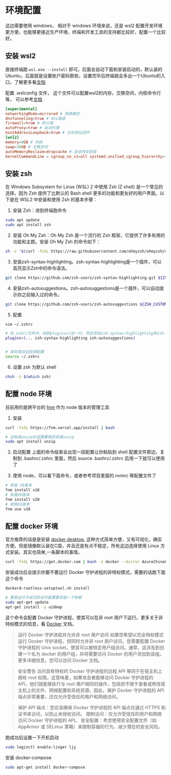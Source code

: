 # 环境配置

这边需要使用 windows， 相对于 windows 环境来说，还是 wsl2 配置开发环境更方便，也能够更接近生产环境，终端和开发工具的支持都比较好，配置一个比较好。

## 安装 wsl2

直接终端跑 `wsl.exe --install` 即可。后面会自动下载和安装启动的，默认装的Ubuntu，后面就是设置账户密码那些，设置完毕后终端就会多出一个Ubuntu的入口。了解更多看[文档](https://learn.microsoft.com/en-us/windows/wsl/install)

配置 .wslconfig 文件， 这个文件可以配置wsl2的内存，交换空间，内核命令行等， 可以参考[文档](https://learn.microsoft.com/en-us/windows/wsl/wsl-config)

```conf
[experimental]
networkingMode=mirrored # 网络模式
dnsTunneling=true # dns隧道
firewall=true # 防火墙
autoProxy=true # 自动代理
hostAddressLoopback=true # 主机地址回环
[wsl2]
memory=8GB # 内存
swap=30GB # 交换空间
autoMemoryReclaim=dropcache # 自动内存回收
kernelCommandLine = cgroup_no_v1=all systemd.unified_cgroup_hierarchy=1 # 内核命令行, 这个是cgroup v2的配置
```

## 安装 zsh
在 Windows Subsystem for Linux (WSL) 2 中使用 Zsh (Z shell) 是一个常见的选择，因为 Zsh 提供了比默认的 Bash shell 更多的功能和更友好的用户界面。以下是在 WSL2 中安装和使用 Zsh 的基本步骤：

1. 安装 Zsh：进到终端跑命令
```bash
sudo apt update
sudo apt install zsh
```

2. 安装 Oh My Zsh：Oh My Zsh 是一个流行的 Zsh 框架，它提供了许多有用的功能和主题。安装 Oh My Zsh 的命令如下：
```bash
sh -c "$(curl -fsSL https://raw.githubusercontent.com/ohmyzsh/ohmyzsh/master/tools/install.sh)"
```

3. 安装zsh-syntax-highlighting。zsh-syntax-highlighting是一个插件，可以高亮显示Zsh中的命令语法。
```bash
git clone https://github.com/zsh-users/zsh-syntax-highlighting.git ${ZSH_CUSTOM:-~/.oh-my-zsh/custom}/plugins/zsh-syntax-highlighting
```

4. 安装zsh-autosuggestions。zsh-autosuggestions是一个插件，可以自动提示你之前输入过的命令。
```bash
git clone https://github.com/zsh-users/zsh-autosuggestions ${ZSH_CUSTOM:-~/.oh-my-zsh/custom}/plugins/zsh-autosuggestions
```

5. 配置
```bash
vim ~/.zshrc

# 在.zshrc文件中，找到plugins=(这一行，然后添加zsh-syntax-highlighting和zsh-autosuggestions：
plugins=(... zsh-syntax-highlighting zsh-autosuggestions)


# 保存成功后启用配置
source ~/.zshrc
```

6. 设置 zsh 为默认 shell
```bash
chsh -s $(which zsh)
```

## 配置 node 环境

目前用的是跨平台的 [fnm](https://github.com/Schniz/fnm) 作为 node 版本的管理工具

1. 安装
```bash
curl -fsSL https://fnm.vercel.app/install | bash

# 没有装unzip的话需要提前安装unzip
sudo apt install unzip
```

2. 启动配置
上面的命令结束会出现一段配置让你粘贴到 shell 配置文件那边，复制到 .bashrc/.zshrc 里面，然后 source .bashrc/.zshrc 启用一下就可以使用了

3. 使用 node，可以看下面命令，或者参考项目里面的.nvmrc 等配置文件了
```bash
# 安装 18版本
fnm install v18
# 安装20版本
fnm install v20
# 使用18版本
fnm use v18
```

## 配置 docker 环境
官方推荐的话是是安装 [docker desktop](https://docs.docker.com/desktop/features/wsl/#download), 这种方式简单方便，又有可视化，确实方便。但是镜像默认装在C盘，并且还是有点不稳定，所有这边选择使用 Linux 方式安装。其实也简单,一条脚本的事情。

```bash
curl -fsSL https://get.docker.com | bash -s docker --mirror AzureChinaCloud
```

安装成功后会提示你要不要运行 Docker 守护进程的非特权模式，需要的话跑下面这个命令

```bash
dockerd-rootless-setuptool.sh install

# 要是运行不成功的话可能需要安装一下依赖
sudo apt-get update
apt-get install -y uidmap
```

这个命令会配置 Docker 守护进程，使其可以在非 root 用户下运行。更多关于非特权模式的信息，看 [Docker](https://docs.docker.com/engine/install/linux-postinstall/#manage-docker-as-a-non-root-user) 文档。

> 运行 Docker 守护进程并允许非 root 用户访问
如果您希望以完全特权模式运行 Docker 守护进程，但同时允许非 root 用户访问，您需要配置 Docker 守护进程的 Unix socket，使其可以被特定用户组访问。通常，这涉及到创建一个名为 docker 的用户组，并将需要访问 Docker 的用户添加到该组。更多详细信息，您可以访问 Docker 文档。

>安全警告
访问具有特权的 Docker 守护进程的远程 API 等同于在宿主机上拥有 root 权限。这意味着，如果攻击者能够访问 Docker 守护进程的 API，他们就能够执行与 root 用户相同的操作，包括但不限于查看或修改宿主机上的文件、网络配置和系统资源。因此，保护 Docker 守护进程的 API 端点非常重要，应仅允许受信任的用户和网络访问。

>保护 API 端点：您应该确保 Docker 守护进程的 API 端点仅通过 HTTPS 和证书来访问，以防止未授权访问。
限制访问：仅允许受信任的用户和网络访问 Docker 守护进程的 API。
安全配置：考虑使用安全配置文件（如 AppArmor 或 SELinux 策略）来限制容器的行为，减少潜在的安全风险。

跑成功后设置一下开机启动

```bash
sudo loginctl enable-linger ljy
```

安装 docker-compose
```bash
sudo apt-get install docker-compose
```